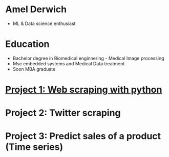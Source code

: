 # Amel Derwich
* ML & Data science enthusiast 

# Education
* Bachelor degree in Biomedical enginnering - Medical Image processing 
* Msc embedded systems and Medical Data treatment 
* Soon MBA graduate 

# [Project 1: Web scraping with python](https://github.com/AmelDerwich17/Web-Scraping-with-python-) 
# Project 2: Twitter scraping 
# Project 3: Predict sales of a product (Time series)


